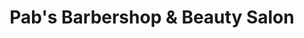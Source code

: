 ---
title: "Pab's Barbershop & Beauty Salon"
url: /makati/pabs-barbershop-und-beauty-salon/
shop: Friseur
---